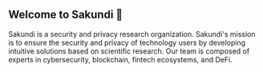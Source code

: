 ## Welcome to Sakundi 👋
Sakundi is a security and privacy research organization. Sakundi's mission is to ensure the security and privacy of technology users by developing intuitive solutions based on scientific research. Our team is composed of experts in cybersecurity, blockchain, fintech ecosystems, and DeFi.
